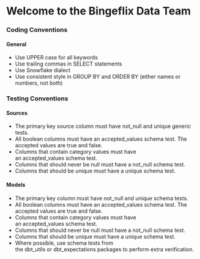 # Welcome to the Bingeflix Data Team

### Coding Conventions
#### General
- Use UPPER case for all keywords
- Use trailing commas in SELECT statements
- Use Snowflake dialect
- Use consistent style in GROUP BY and ORDER BY (either names or numbers, not both)


### Testing Conventions
#### Sources
- The primary key source column must have not_null and unique generic tests.
- All boolean columns must have an accepted_values schema test. The accepted values are true and false.
- Columns that contain category values must have an accepted_values schema test.
- Columns that should never be null must have a not_null schema test.
- Columns that should be unique must have a unique schema test.

#### Models
- The primary key column must have not_null and unique schema tests.
- All boolean columns must have an accepted_values schema test. The accepted values are true and false.
- Columns that contain category values must have an accepted_values schema test.
- Columns that should never be null must have a not_null schema test.
- Columns that should be unique must have a unique schema test.
- Where possible, use schema tests from the dbt_utils or dbt_expectations packages to perform extra verification.
